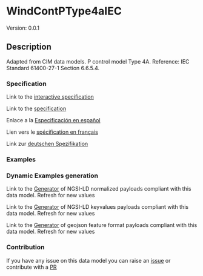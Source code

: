 # WindContPType4aIEC
Version: 0.0.1

## Description 

Adapted from CIM data models. P control model Type 4A.  Reference: IEC Standard 61400-27-1 Section 6.6.5.4.
### Specification

Link to the [interactive specification](https://swagger.lab.fiware.org/?url=https://raw.githubusercontent.com/smart-data-models/dataModel.EnergyCIM/master/WindContPType4aIEC/swagger.yaml)

Link to the [specification](https://github.com/smart-data-models/dataModel.EnergyCIM/blob/master/WindContPType4aIEC/doc/spec.md)

Enlace a la [Especificación en español](https://github.com/smart-data-models/dataModel.EnergyCIM/blob/master/WindContPType4aIEC/doc/spec_ES.md)

Lien vers le [spécification en français](https://github.com/smart-data-models/dataModel.EnergyCIM/blob/master/WindContPType4aIEC/doc/spec_FR.md)

Link zur [deutschen Spezifikation](https://github.com/smart-data-models/dataModel.EnergyCIM/blob/master/WindContPType4aIEC/doc/spec_DE.md)
### Examples
### Dynamic Examples generation

Link to the [Generator](https://smartdatamodels.org/extra/ngsi-ld_generator.php?schemaUrl=https://raw.githubusercontent.com/smart-data-models/dataModel.EnergyCIM/master/WindContPType4aIEC/schema.json&email=info@smartdatamodels.org) of NGSI-LD normalized payloads compliant with this data model. Refresh for new values

Link to the [Generator](https://smartdatamodels.org/extra/ngsi-ld_generator_keyvalues.php?schemaUrl=https://raw.githubusercontent.com/smart-data-models/dataModel.EnergyCIM/master/WindContPType4aIEC/schema.json&email=info@smartdatamodels.org) of NGSI-LD keyvalues payloads compliant with this data model. Refresh for new values

Link to the [Generator](https://smartdatamodels.org/extra/geojson_features_generator_v1.0.php?schemaUrl=https://raw.githubusercontent.com/smart-data-models/dataModel.EnergyCIM/master/WindContPType4aIEC/schema.json&email=info@smartdatamodels.org) of geojson feature format payloads compliant with this data model. Refresh for new values
### Contribution

 If you have any issue on this data model you can raise an [issue](https://github.com/smart-data-models/dataModel.EnergyCIM/issues)  or contribute with a [PR](https://github.com/smart-data-models/dataModel.EnergyCIM/pulls)